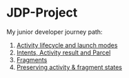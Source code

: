 # JDP-Project

My junior developer journey path:

1. [Activity lifecycle and launch modes](https://github.com/RajkoHTEC/JDP-Project/tree/activityLaunchModes)
1. [Intents, Activity result and Parcel](https://github.com/RajkoHTEC/JDP-Project/tree/intents)
1. [Fragments](https://github.com/RajkoHTEC/JDP-Project/tree/fragments)
1. [Preserving activity & fragment states](https://github.com/RajkoHTEC/JDP-Project/tree/preservingStates)
